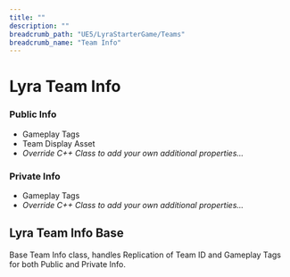 ```yaml
---
title: ""
description: ""
breadcrumb_path: "UE5/LyraStarterGame/Teams"
breadcrumb_name: "Team Info"
---
```


# Lyra Team Info

### Public Info

- Gameplay Tags
- Team Display Asset
- *Override C++ Class to add your own additional properties...*

### Private Info

- Gameplay Tags
- *Override C++ Class to add your own additional properties...*


## Lyra Team Info Base

Base Team Info class, handles Replication of Team ID and Gameplay Tags
for both Public and Private Info.
